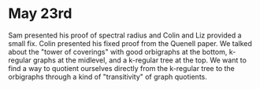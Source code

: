 May 23rd
========

Sam presented his proof of spectral radius and Colin and Liz provided a small fix. Colin presented his fixed proof from the Quenell paper. We talked about the "tower of coverings" with good orbigraphs at the bottom, k-regular graphs at the midlevel, and a k-regular tree at the top. We want to find a way to quotient ourselves directly from the k-regular tree to the orbigraphs through a kind of "transitivity" of graph quotients.